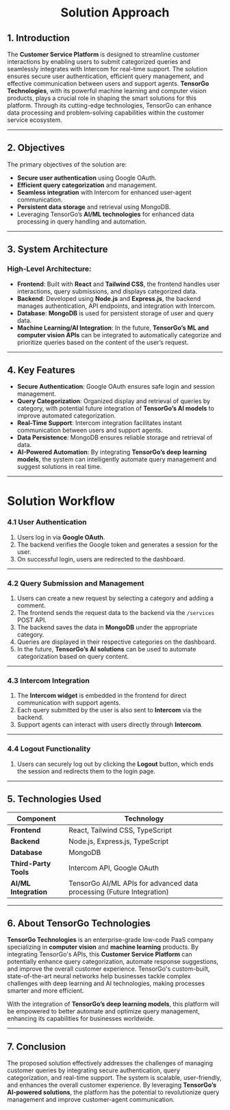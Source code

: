 <div align='center'>

# Solution Approach

</div>

## **1. Introduction**
The **Customer Service Platform** is designed to streamline customer interactions by enabling users to submit categorized queries and seamlessly integrates with Intercom for real-time support. The solution ensures secure user authentication, efficient query management, and effective communication between users and support agents. **TensorGo Technologies**, with its powerful machine learning and computer vision products, plays a crucial role in shaping the smart solutions for this platform. Through its cutting-edge technologies, TensorGo can enhance data processing and problem-solving capabilities within the customer service ecosystem.

---

## **2. Objectives**
The primary objectives of the solution are:
- **Secure user authentication** using Google OAuth.
- **Efficient query categorization** and management.
- **Seamless integration** with Intercom for enhanced user-agent communication.
- **Persistent data storage** and retrieval using MongoDB.
- Leveraging TensorGo’s **AI/ML technologies** for enhanced data processing in query handling and automation.

---

## **3. System Architecture**
### High-Level Architecture:
- **Frontend**: Built with **React** and **Tailwind CSS**, the frontend handles user interactions, query submissions, and displays categorized data.
- **Backend**: Developed using **Node.js** and **Express.js**, the backend manages authentication, API endpoints, and integration with Intercom.
- **Database**: **MongoDB** is used for persistent storage of user and query data.
- **Machine Learning/AI Integration**: In the future, **TensorGo’s ML and computer vision APIs** can be integrated to automatically categorize and prioritize queries based on the content of the user’s request.

---

## **4. Key Features**
- **Secure Authentication**: Google OAuth ensures safe login and session management.
- **Query Categorization**: Organized display and retrieval of queries by category, with potential future integration of **TensorGo’s AI models** to improve automated categorization.
- **Real-Time Support**: Intercom integration facilitates instant communication between users and support agents.
- **Data Persistence**: MongoDB ensures reliable storage and retrieval of data.
- **AI-Powered Automation**: By integrating **TensorGo’s deep learning models**, the system can intelligently automate query management and suggest solutions in real time.

---

# Solution Workflow

### **4.1 User Authentication**
1. Users log in via **Google OAuth**.
2. The backend verifies the Google token and generates a session for the user.
3. On successful login, users are redirected to the dashboard.

---

### **4.2 Query Submission and Management**
1. Users can create a new request by selecting a category and adding a comment.
2. The frontend sends the request data to the backend via the `/services` POST API.
3. The backend saves the data in **MongoDB** under the appropriate category.
4. Queries are displayed in their respective categories on the dashboard.
5. In the future, **TensorGo’s AI solutions** can be used to automate categorization based on query content.

---

### **4.3 Intercom Integration**
1. The **Intercom widget** is embedded in the frontend for direct communication with support agents.
2. Each query submitted by the user is also sent to **Intercom** via the backend.
3. Support agents can interact with users directly through **Intercom**.

---

### **4.4 Logout Functionality**
1. Users can securely log out by clicking the **Logout** button, which ends the session and redirects them to the login page.

---

## **5. Technologies Used**
| **Component**        | **Technology**          |
|-----------------------|-------------------------|
| **Frontend**          | React, Tailwind CSS, TypeScript |
| **Backend**           | Node.js, Express.js, TypeScript |
| **Database**          | MongoDB                |
| **Third-Party Tools** | Intercom API, Google OAuth |
| **AI/ML Integration** | TensorGo AI/ML APIs for advanced data processing (Future Integration) |

---
<div style="page-break-after: always;"></div>

## **6. About TensorGo Technologies**

**TensorGo Technologies** is an enterprise-grade low-code PaaS company specializing in **computer vision** and **machine learning** products. By integrating TensorGo's APIs, this **Customer Service Platform** can potentially enhance query categorization, automate response suggestions, and improve the overall customer experience. TensorGo's custom-built, state-of-the-art neural networks help businesses tackle complex challenges with deep learning and AI technologies, making processes smarter and more efficient.

With the integration of **TensorGo’s deep learning models**, this platform will be empowered to better automate and optimize query management, enhancing its capabilities for businesses worldwide.

---

## **7. Conclusion**
The proposed solution effectively addresses the challenges of managing customer queries by integrating secure authentication, query categorization, and real-time support. The system is scalable, user-friendly, and enhances the overall customer experience. By leveraging **TensorGo’s AI-powered solutions**, the platform has the potential to revolutionize query management and improve customer-agent communication.